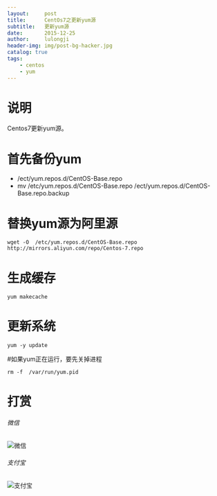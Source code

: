 ```yaml
---
layout:     post
title:      CentOs7之更新yum源
subtitle:   更新yum源
date:       2015-12-25
author:     lulongji
header-img: img/post-bg-hacker.jpg
catalog: true
tags:
    - centos
    - yum
---
```



# 说明
Centos7更新yum源。

# 首先备份yum
- /ect/yum.repos.d/CentOS-Base.repo
- mv  /etc/yum.repos.d/CentOS-Base.repo  /ect/yum.repos.d/CentOS-Base.repo.backup

# 替换yum源为阿里源

    wget -O  /etc/yum.repos.d/CentOS-Base.repo  http://mirrors.aliyun.com/repo/Centos-7.repo

# 生成缓存
    yum makecache

# 更新系统
    yum -y update
 

#如果yum正在运行，要先关掉进程   

    rm -f  /var/run/yum.pid


# 打赏

###### 微信

![微信](https://hys-parent.oss-cn-beijing.aliyuncs.com/test/wx1.png?x-oss-process=style/test)

###### 支付宝

![支付宝](https://hys-parent.oss-cn-beijing.aliyuncs.com/test/zfb1.png?x-oss-process=style/test)







 

